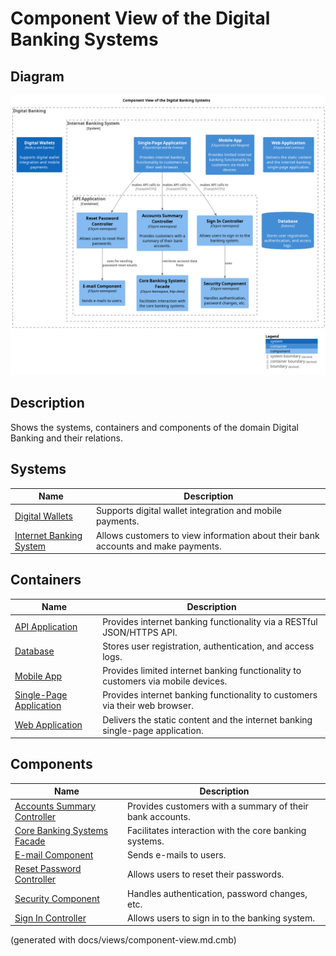 # Component View of the Digital Banking Systems

## Diagram
![Component View of the Digital Banking Systems](../../mybank/digital-banking/component-view.png)

## Description
Shows the systems, containers and components of the domain Digital Banking and their relations.
## Systems
| Name | Description |
|---|---|
| [Digital Wallets](../../mybank/digital-banking/digital-wallets-system.md) | Supports digital wallet integration and mobile payments. |
| [Internet Banking System](../../mybank/digital-banking/internet-banking-system.md) | Allows customers to view information about their bank accounts and make payments. |
## Containers
| Name | Description |
|---|---|
| [API Application](../../mybank/digital-banking/api-application.md) | Provides internet banking functionality via a RESTful JSON/HTTPS API. |
| [Database](../../mybank/digital-banking/database.md) | Stores user registration, authentication, and access logs. |
| [Mobile App](../../mybank/digital-banking/mobile-app.md) | Provides limited internet banking functionality to customers via mobile devices. |
| [Single-Page Application](../../mybank/digital-banking/single-page-app.md) | Provides internet banking functionality to customers via their web browser. |
| [Web Application](../../mybank/digital-banking/web-app.md) | Delivers the static content and the internet banking single-page application. |
## Components
| Name | Description |
|---|---|
| [Accounts Summary Controller](../../mybank/digital-banking/accounts-summary-controller.md) | Provides customers with a summary of their bank accounts. |
| [Core Banking Systems Facade](../../mybank/digital-banking/core-banking-systems-facade.md) | Facilitates interaction with the core banking systems. |
| [E-mail Component](../../mybank/digital-banking/email-component.md) | Sends e-mails to users. |
| [Reset Password Controller](../../mybank/digital-banking/reset-password-controller.md) | Allows users to reset their passwords. |
| [Security Component](../../mybank/digital-banking/security-component.md) | Handles authentication, password changes, etc. |
| [Sign In Controller](../../mybank/digital-banking/sign-in-controller.md) | Allows users to sign in to the banking system. |


(generated with docs/views/component-view.md.cmb)
